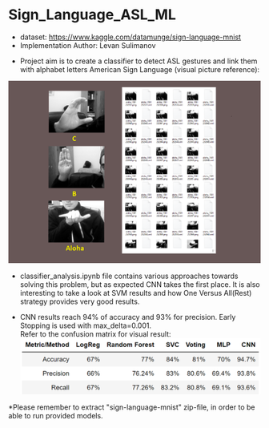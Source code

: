 # Sign_Language_ASL_ML
- dataset: https://www.kaggle.com/datamunge/sign-language-mnist
- Implementation Author: Levan Sulimanov
* Project aim is to create a classifier to detect ASL gestures and link them with alphabet letters
American Sign Language (visual picture reference):

<img src="/readme_imgs/data_gathering_samples.png"/>

* classifier_analysis.ipynb file contains various approaches towards solving this problem, but as expected CNN takes the first place. It is also interesting to take a look at SVM results and how One Versus All(Rest) strategy provides very good results.

* CNN results reach 94% of accuracy and 93% for precision. Early Stopping is used with max_delta=0.001.</br>
Refer to the confusion matrix for visual result: </br>
![CNN Confusion Matrix](/readme_imgs/classification_results.png)

*Please remember to extract "sign-language-mnist" zip-file, in order to be able to run provided models.
